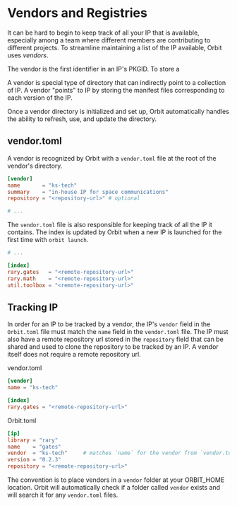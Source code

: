 # Vendors and Registries

It can be hard to begin to keep track of all your IP that is available, especially among a team where different members are contributing to different projects. To streamline maintaining a list of the IP available, Orbit uses _vendors_.

The vendor is the first identifier in an IP's PKGID. To store a 

A vendor is special type of directory that can indirectly point to a collection of IP. A vendor "points" to IP by storing the manifest files corresponding to each version of the IP.

Once a vendor directory is initialized and set up, Orbit automatically handles the ability to refresh, use, and update the directory.

## vendor.toml

A vendor is recognized by Orbit with a `vendor.toml` file at the root of the vendor's directory.

``` toml
[vendor]
name       = "ks-tech"
summary    = "in-house IP for space communications"
repository = "<repository-url>" # optional

# ...
```

The `vendor.toml` file is also responsible for keeping track of all the IP it contains. The index is updated by Orbit when a new IP is launched for the first time with `orbit launch`.

``` toml
# ...

[index]
rary.gates   = "<remote-repository-url>" 
rary.math    = "<remote-repository-url>" 
util.toolbox = "<remote-repository-url>" 
```

## Tracking IP

In order for an IP to be tracked by a vendor, the IP's `vendor` field in the `Orbit.toml` file must match the `name` field in the `vendor.toml` file. The IP must also have a remote repository url stored in the `repository` field that can be shared and used to clone the repository to be tracked by an IP. A vendor itself does not require a remote repository url.

vendor.toml
```toml
[vendor]
name = "ks-tech"

[index]
rary.gates = "<remote-repository-url>"
```

Orbit.toml
``` toml
[ip]
library = "rary"
name    = "gates"
vendor  = "ks-tech"     # matches `name` for the vendor from `vendor.toml`
version = "0.2.3"
repository = "<remote-repository-url>"
```

The convention is to place vendors in a `vendor` folder at your ORBIT_HOME location. Orbit will automatically check if a folder called `vendor` exists and will search it for any `vendor.toml` files.
